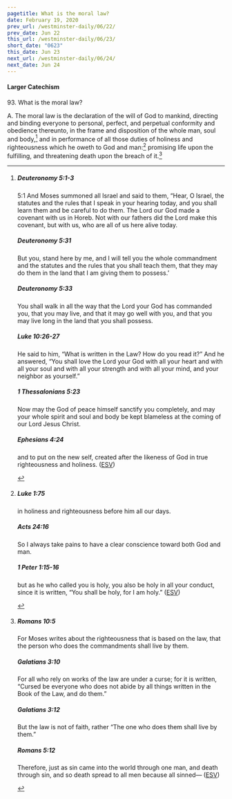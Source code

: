 ```yaml
---
pagetitle: What is the moral law?
date: February 19, 2020
prev_url: /westminster-daily/06/22/
prev_date: Jun 22
this_url: /westminster-daily/06/23/
short_date: "0623"
this_date: Jun 23
next_url: /westminster-daily/06/24/
next_date: Jun 24
---
```


#### Larger Catechism

93\. What is the moral law?

A. The moral law is the declaration of the will of God to mankind, directing and binding everyone to personal, perfect, and perpetual conformity and obedience thereunto, in the frame and disposition of the whole man, soul and body,[^fnref:wlc1] and in performance of all those duties of holiness and righteousness which he oweth to God and man:[^fnref:wlc2] promising life upon the fulfilling, and threatening death upon the breach of it.[^fnref:wlc3]


[^fnref:wlc1]: <div class="esv"><h5>Deuteronomy 5:1-3</h5> <div class="esv-text"> <p id="p05005001.04-1"><span class="chapter-num" id="v05005001-1">5:1&nbsp;</span>And Moses summoned all Israel and said to them, &#8220;Hear, O Israel, the statutes and the rules that I speak in your hearing today, and you shall learn them and be careful to do them. The <span class="small-caps">Lord</span> our God made a covenant with us in Horeb. Not with our fathers did the <span class="small-caps">Lord</span> make this covenant, but with us, who are all of us here alive today.</p> </div><h5>Deuteronomy 5:31</h5> <div class="esv-text"><p id="p05005031.01-2">But you, stand here by me, and I will tell you the whole commandment and the statutes and the rules that you shall teach them, that they may do them in the land that I am giving them to possess.&#8217;</p> </div><h5>Deuteronomy 5:33</h5> <div class="esv-text"><p id="p05005033.01-3">You shall walk in all the way that the <span class="small-caps">Lord</span> your God has commanded you, that you may live, and that it may go well with you, and that you may live long in the land that you shall possess.</p> </div><h5>Luke 10:26-27</h5> <div class="esv-text"><p id="p42010026.01-4">He said to him, <span class="woc">&#8220;What is written in the Law? How do you read it?&#8221;</span> And he answered, &#8220;You shall love the Lord your God with all your heart and with all your soul and with all your strength and with all your mind, and your neighbor as yourself.&#8221;</p> </div><h5>1 Thessalonians 5:23</h5> <div class="esv-text"><p id="p52005023.01-5">Now may the God of peace himself sanctify you completely, and may your whole spirit and soul and body be kept blameless at the coming of our Lord Jesus Christ.</p> </div><h5>Ephesians 4:24</h5> <div class="esv-text"><p id="p49004024.01-6">and to put on the new self, created after the likeness of God in true righteousness and holiness.  (<a href="http://www.esv.org" class="copyright">ESV</a>)</p> </div> </div>

[^fnref:wlc2]: <div class="esv"><h5>Luke 1:75</h5> <div class="esv-text"><div class="block-indent"> <p class="line-group" id="p42001075.01-1"><span class="indent"></span>in holiness and righteousness before him all our days.</p> </div> </div><h5>Acts 24:16</h5> <div class="esv-text"><p id="p44024016.01-2">So I always take pains to have a clear conscience toward both God and man.</p> </div><h5>1 Peter 1:15-16</h5> <div class="esv-text"><p id="p60001015.01-3">but as he who called you is holy, you also be holy in all your conduct, since it is written, &#8220;You shall be holy, for I am holy.&#8221;  (<a href="http://www.esv.org" class="copyright">ESV</a>)</p> </div> </div>

[^fnref:wlc3]: <div class="esv"><h5>Romans 10:5</h5> <div class="esv-text"> <p id="p45010005.07-1">For Moses writes about the righteousness that is based on the law, that the person who does the commandments shall live by them.</p> </div><h5>Galatians 3:10</h5> <div class="esv-text"> <p id="p48003010.07-2">For all who rely on works of the law are under a curse; for it is written, &#8220;Cursed be everyone who does not abide by all things written in the Book of the Law, and do them.&#8221;</p> </div><h5>Galatians 3:12</h5> <div class="esv-text"><p id="p48003012.01-3">But the law is not of faith, rather &#8220;The one who does them shall live by them.&#8221;</p> </div><h5>Romans 5:12</h5> <div class="esv-text"> <p id="p45005012.07-4">Therefore, just as sin came into the world through one man, and death through sin, and so death spread to all men because all sinned&#8212;  (<a href="http://www.esv.org" class="copyright">ESV</a>)</p> </div> </div>

